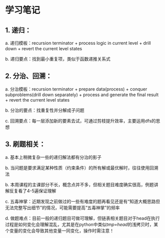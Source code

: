 ﻿# 学习笔记
## 1. 递归：

a. 递归模板：recursion terminator + process logic in current level + drill down + revert the current level states

b. 递归要点：找到最小重复项，类似于函数递推关系式

## 2. 分治、回溯：

a. 分治模板：recursion terminator + prepare data(process) + conquer subproblems(drill down separately) + process and generate the final result + revert the current level states

b. 分治的要点：找重复性并分解成子问题

c. 回溯要点：每一层添加新的要素去试，可通过剪枝提升效率，主要运用dfs的思想

## 3. 刷题相关：

a. 基本上稍微复杂一些的递归解法都有分治的影子

b. 当问题是要求满足某种性质（约束条件）的所有解或最优解时，往往使用回溯法

b. 本周课程的主课部分不长，概念点并不多，但相关题目难度确实很高，例题讲解反复看了4-5遍保证理解

c. 五毒神掌：近期发现之前做过的一些有难度的题再看见还是有“知道大概思路但无法完整写出细节”的情况，可能需要提高“五毒神掌”的频率

d. 做题难点：目前一般的递归题目可做可理解，但链表相关题目对于head在执行过程是如何变化会理解混乱，尤其是在python中类似*tmp=head*的浅拷贝时，某个变量的变化会导致其他变量一同变化，操作时需注意！